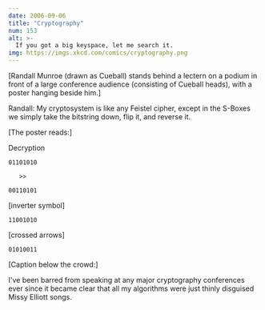 ```yaml
---
date: 2006-09-06
title: "Cryptography"
num: 153
alt: >-
  If you got a big keyspace, let me search it.
img: https://imgs.xkcd.com/comics/cryptography.png
---
```

[Randall Munroe (drawn as Cueball) stands behind a lectern on a podium in front of a large conference audience (consisting of Cueball heads), with a poster hanging beside him.]

Randall: My cryptosystem is like any Feistel cipher, except in the S-Boxes we simply take the bitstring down, flip it, and reverse it.

[The poster reads:]

 Decryption

 <code>01101010</code>

 <code>&nbsp;&nbsp;&nbsp;>></code>

 <code>00110101</code>

 [inverter symbol]

 <code>11001010</code>

 [crossed arrows]

 <code>01010011</code>

[Caption below the crowd:]

I've been barred from speaking at any major cryptography conferences ever since it became clear that all my algorithms were just thinly disguised Missy Elliott songs.